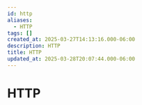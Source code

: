 ```yaml
---
id: http
aliases:
  - HTTP
tags: []
created_at: 2025-03-27T14:13:16.000-06:00
description: HTTP
title: HTTP
updated_at: 2025-03-28T20:07:44.000-06:00
---
```


# HTTP
